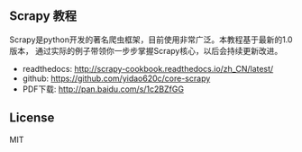 
## Scrapy 教程

Scrapy是python开发的著名爬虫框架，目前使用非常广泛。本教程基于最新的1.0版本，
通过实际的例子带领你一步步掌握Scrapy核心，以后会持续更新改进。

* readthedocs:  <http://scrapy-cookbook.readthedocs.io/zh_CN/latest/>
* github:       <https://github.com/yidao620c/core-scrapy>
* PDF下载:       <http://pan.baidu.com/s/1c2BZfGG>

## License

MIT

